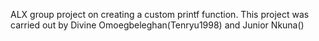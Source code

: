 ALX group project on creating a custom printf function.
This project was carried out by Divine Omoegbeleghan(Tenryu1998) and Junior Nkuna()
